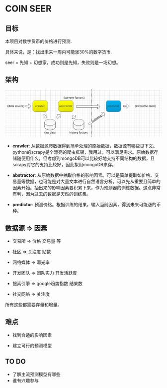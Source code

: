 # COIN SEER

## 目标

本项目对数字货币的价格进行预测.

具体来说，是：找出未来一周内可能涨30%的数字货币.

seer = 先知 + 幻想家，成功则是先知，失败则是一场幻想。

## 架构


![archi](archi.PNG)

- **crawler**: 从数据源爬数据得到简单处理的原始数据，数据源有哪些见下文。python的scrapy是个漂亮的爬虫框架，我用过，可以满足需求。原始数据存储随便用什么，但考虑到mongoDB可以比较好地支持不同结构的数据，且scrapy对它的支持比较好，因此拟用mongoDB来存。

- **abstractor**: 从原始数据中抽取价格的影响因素。可以是简单提取如价格、交易量等数据，也可能是对大量文本进行自然语言分析。可以先从重要且简单的因素开始。抽出来的影响因素要积累下来，作为预测器的训练数据。这点非常有利，因为过去的数据是天然的训练集。

- **predictor**: 预测价格。根据训练的结果，输入当前因素，得到未来可能涨的币种。
                                                                    

## 数据源 => 因素

- 交易所 => 价格 交易量 等

- 社区 => 关注度 贴数

- 网络媒体 => 曝光率

- 开发团队 => 团队实力 开发活跃度

- 搜索引擎 => google趋势指数 结果数

- 社交网络 => 关注度

所有这些都需要存量和增量。

## 难点

- 找到合适的影响因素

- 建立可行的预测模型

## TO DO

- 了解主流预测模型有哪些
- 谁有兴趣参与

